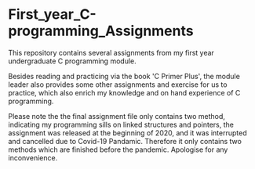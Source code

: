 # First_year_C-programming_Assignments
This repository contains several assignments from my first year undergraduate C programming module.

Besides reading and practicing via the book 'C Primer Plus', the module leader also provides some other assignments and exercise for us to practice, which also enrich my knowledge and on hand experience of C programming.

Please note the the final assignment file only contains two method, indicating my programming sills on linked structures and pointers, the assignment was released at the beginning of 2020, and it was interrupted and cancelled due to Covid-19 Pandamic. Therefore it only contains two methods which are finished before the pandemic. Apologise for any inconvenience.
